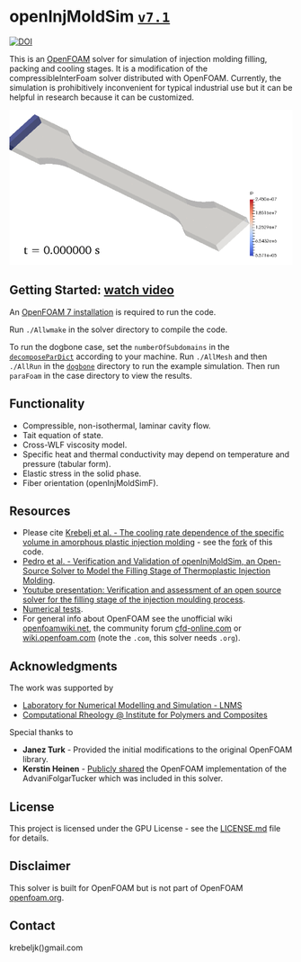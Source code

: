 # openInjMoldSim [`v7.1`](VERSION.md)

[![DOI](https://zenodo.org/badge/92510370.svg)](https://zenodo.org/badge/latestdoi/92510370)

This is an [OpenFOAM](https://en.wikipedia.org/wiki/OpenFOAM) solver for simulation of injection molding filling, packing and cooling stages.
It is a modification of the compressibleInterFoam solver distributed with OpenFOAM.
Currently, the simulation is prohibitively inconvenient for typical industrial use but it can be helpful in research because it can be customized.  

![oimsDogbone](oimsDogbone.gif)

## Getting Started: [watch video](https://www.youtube.com/watch?v=aNC0CqfDyT0)

An [OpenFOAM 7 installation](https://openfoam.org/download/archive/) is required to run the code.

Run `./Allwmake` in the solver directory to compile the code.

To run the dogbone case, set the `numberOfSubdomains` in the [`decomposeParDict`](/tutorials/demo/dogbone/system/decomposeParDict) according to
your machine. Run `./AllMesh` and then `./AllRun` in the [`dogbone`](/tutorials/demo/dogbone) directory to run the example simulation. Then run `paraFoam` in the case directory to view the results.

## Functionality

* Compressible, non-isothermal, laminar cavity flow.
* Tait equation of state.
* Cross-WLF viscosity model.
* Specific heat and thermal conductivity may depend on temperature and pressure (tabular form).
* Elastic stress in the solid phase.
* Fiber orientation (openInjMoldSimF).

## Resources

- Please cite [Krebelj et al. - The cooling rate dependence of the specific volume in amorphous plastic injection molding](https://rdcu.be/but3t) - see the [fork](https://github.com/krebeljk/openInjMoldDyMSimAmClr) of this code.
- [Pedro et al. - Verification and Validation of openInjMoldSim, an Open-Source Solver to Model the Filling Stage of Thermoplastic Injection Molding](https://www.researchgate.net/publication/341807768_Verification_and_Validation_of_openInjMoldSim_an_Open-Source_Solver_to_Model_the_Filling_Stage_of_Thermoplastic_Injection_Molding).
- [Youtube presentation: Verification and assessment of an open source solver for the filling stage of the injection moulding process](https://www.youtube.com/watch?v=IFEQwgOA7l8).
- [Numerical tests](https://nbviewer.jupyter.org/github/krebeljk/openInjMoldSim/blob/master/tutorials/Tutorials.ipynb).
- For general info about OpenFOAM see the unofficial wiki [openfoamwiki.net](https://openfoamwiki.net/index.php/Main_Page), the community forum [cfd-online.com](https://www.cfd-online.com/Forums/openfoam/) or [wiki.openfoam.com](https://wiki.openfoam.com/Main_Page) (note the `.com`, this solver needs `.org`).

## Acknowledgments

The work was supported by
- [Laboratory for Numerical Modelling and Simulation - LNMS](http://lab.fs.uni-lj.si/lnms/)
- [Computational Rheology @ Institute for Polymers and Composites](https://crheo.org/)

Special thanks to
* **Janez Turk** - Provided the initial modifications to the original OpenFOAM library.
* **Kerstin Heinen** - [Publicly shared](https://www.cfd-online.com/Forums/openfoam-solving/58034-fiber-suspension-solver-laminar-advanifolgartucker-model.html) the OpenFOAM implementation of the AdvaniFolgarTucker which was included in this solver.

## License

This project is licensed under the GPU License - see the [LICENSE.md](LICENSE.md) file for details.

## Disclaimer
This solver is built for OpenFOAM but is not part of OpenFOAM [openfoam.org](https://openfoam.org/). 

## Contact

krebeljk()gmail.com
